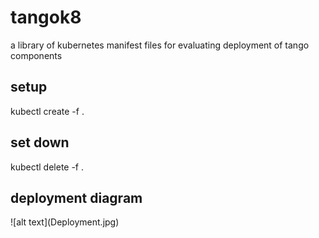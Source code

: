 # tangok8
a library of kubernetes manifest files for evaluating deployment of tango components
<h2>setup</h2>
kubectl create -f .
<h2>set down</h2>
kubectl delete -f .
<h2>deployment diagram</h2>
![alt text](Deployment.jpg)
